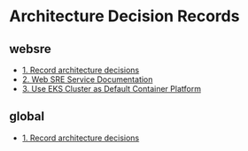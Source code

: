 # Architecture Decision Records


## websre
* [1. Record architecture decisions](./decisions/websre/0001-record-architecture-decisions.md)
* [2. Web SRE Service Documentation](./decisions/websre/0002-web-sre-service-documentation.md)
* [3. Use EKS Cluster as Default Container Platform](./decisions/websre/0003-use-eks-cluster-as-default-container-platform.md)


## global
* [1. Record architecture decisions](./decisions/global/0001-record-architecture-decisions.md)
